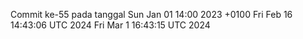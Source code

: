 Commit ke-55 pada tanggal Sun Jan 01 14:00 2023 +0100
Fri Feb 16 14:43:06 UTC 2024
Fri Mar  1 16:43:15 UTC 2024
